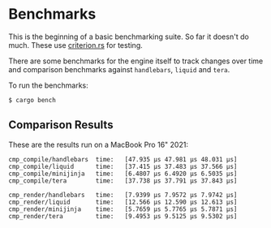 # Benchmarks

This is the beginning of a basic benchmarking suite.  So far it doesn't do much.
These use [criterion.rs](https://github.com/bheisler/criterion.rs) for testing.

There are some benchmarks for the engine itself to track changes over time and
comparison benchmarks against `handlebars`, `liquid` and `tera`.

To run the benchmarks:

```
$ cargo bench
```

## Comparison Results

These are the results run on a MacBook Pro 16" 2021:

```
cmp_compile/handlebars  time:   [47.935 µs 47.981 µs 48.031 µs]
cmp_compile/liquid      time:   [37.415 µs 37.483 µs 37.566 µs]
cmp_compile/minijinja   time:   [6.4807 µs 6.4920 µs 6.5035 µs]
cmp_compile/tera        time:   [37.738 µs 37.791 µs 37.843 µs]

cmp_render/handlebars   time:   [7.9399 µs 7.9572 µs 7.9742 µs]
cmp_render/liquid       time:   [12.566 µs 12.590 µs 12.613 µs]
cmp_render/minijinja    time:   [5.7659 µs 5.7765 µs 5.7871 µs]
cmp_render/tera         time:   [9.4953 µs 9.5125 µs 9.5302 µs]
```
